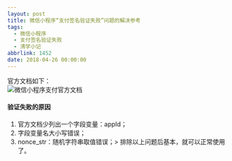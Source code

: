 ```yaml
---
layout: post
title: 微信小程序“支付签名验证失败”问题的解决参考
tags:
  - 微信小程序
  - 支付签名验证失败
  - 清学小记
abbrlink: 1452
date: 2018-04-26 00:00:00
---
```


<!-- build time:Sat Jun 23 2018 12:05:16 GMT+0800 (中国标准时间) -->

官方文档如下：  
![微信小程序支付官方文档](http://image.bmqy.net/uploads/2018/04/201804260937001.jpg "微信小程序支付官方文档")

#### [](#验证失败的原因 "验证失败的原因")验证失败的原因

1.  官方文档少列出一个字段变量：appId；
2.  字段变量名大小写错误；
3.  nonce_str：随机字符串取值错误；> 排除以上问题后基本，就可以正常使用了。<!-- rebuild by neat -->